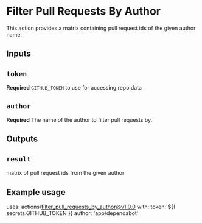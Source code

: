 # Filter Pull Requests By Author

This action provides a matrix containing pull request ids of the given author name.

## Inputs

## `token`

**Required** `GITHUB_TOKEN` to use for accessing repo data

## `author`

**Required** The name of the author to filter pull requests by.

## Outputs

## `result`

matrix of pull request ids from the given author

## Example usage

uses: actions/filter_pull_requests_by_author@v1.0.0
with:
  token: ${{ secrets.GITHUB_TOKEN }}
  author: 'app/dependabot'
